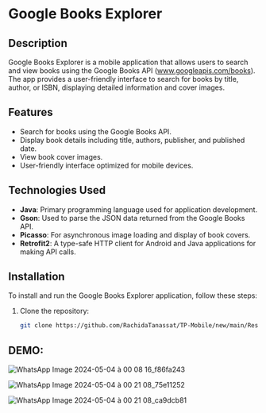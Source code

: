 # Google Books Explorer

## Description
Google Books Explorer is a mobile application that allows users to search and view books using the Google Books API (www.googleapis.com/books). The app provides a user-friendly interface to search for books by title, author, or ISBN, displaying detailed information and cover images.

## Features
- Search for books using the Google Books API.
- Display book details including title, authors, publisher, and published date.
- View book cover images.
- User-friendly interface optimized for mobile devices.

## Technologies Used
- **Java**: Primary programming language used for application development.
- **Gson**: Used to parse the JSON data returned from the Google Books API.
- **Picasso**: For asynchronous image loading and display of book covers.
- **Retrofit2**: A type-safe HTTP client for Android and Java applications for making API calls.

## Installation
To install and run the Google Books Explorer application, follow these steps:

1. Clone the repository:
   ```bash
   git clone https://github.com/RachidaTanassat/TP-Mobile/new/main/RestApi.git

## DEMO:
![WhatsApp Image 2024-05-04 à 00 08 16_f86fa243](https://github.com/RachidaTanassat/TP-Mobile/assets/85264433/0adcb4b3-fcbc-4d96-8ed9-66728ebfeef2)

![WhatsApp Image 2024-05-04 à 00 21 08_75e11252](https://github.com/RachidaTanassat/TP-Mobile/assets/85264433/10abbaca-d17c-4c0a-95eb-48a5ea197e0b)

![WhatsApp Image 2024-05-04 à 00 21 08_ca9dcb81](https://github.com/RachidaTanassat/TP-Mobile/assets/85264433/17b48e35-a537-4f7a-a240-a4747dc10e0a)



